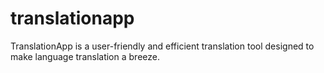 # translationapp
TranslationApp is a user-friendly and efficient translation tool designed to make language translation a breeze.
